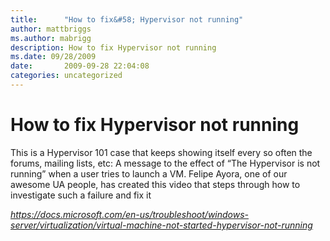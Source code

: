 ```yaml
---
title:      "How to fix&#58; Hypervisor not running"
author: mattbriggs
ms.author: mabrigg
description: How to fix Hypervisor not running
ms.date: 09/28/2009
date:       2009-09-28 22:04:08
categories: uncategorized
---
```

# How to fix Hypervisor not running

This is a Hypervisor 101 case that keeps showing itself every so often the forums, mailing lists, etc: A message to the effect of “The Hypervisor is not running” when a user tries to launch a VM. Felipe Ayora, one of our awesome UA people, has created this video that steps through how to investigate such a failure and fix it

 _<https://docs.microsoft.com/en-us/troubleshoot/windows-server/virtualization/virtual-machine-not-started-hypervisor-not-running>_
